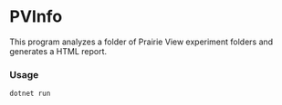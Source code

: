 # PVInfo

This program analyzes a folder of Prairie View experiment folders and generates a HTML report.

### Usage
```bash
dotnet run
```